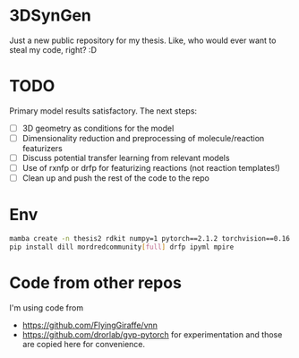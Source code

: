 # 3DSynGen
Just a new public repository for my thesis. Like, who would ever want to steal my code, right? :D

# TODO
Primary model results satisfactory. The next steps:
- [ ] 3D geometry as conditions for the model
- [ ] Dimensionality reduction and preprocessing of molecule/reaction featurizers
- [ ] Discuss potential transfer learning from relevant models
- [ ] Use of rxnfp or drfp for featurizing reactions (not reaction templates!)
- [ ] Clean up and push the rest of the code to the repo

# Env
```bash
mamba create -n thesis2 rdkit numpy=1 pytorch==2.1.2 torchvision==0.16.2 torchaudio==2.1.2 pytorch-cuda=11.8 pyg ipykernel ipywidgets py3dmol pytorch-cluster pytorch-scatter pytorch-sparse seaborn anaconda::prince lightning tensorboard -c pyg -c pytorch -c nvidia
pip install dill mordredcommunity[full] drfp ipyml mpire
```

# Code from other repos
I'm using code from 
- https://github.com/FlyingGiraffe/vnn
- https://github.com/drorlab/gvp-pytorch
for experimentation and those are copied here for convenience.